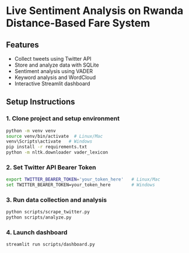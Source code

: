 # Live Sentiment Analysis on Rwanda Distance-Based Fare System

## Features

- Collect tweets using Twitter API
- Store and analyze data with SQLite
- Sentiment analysis using VADER
- Keyword analysis and WordCloud
- Interactive Streamlit dashboard

## Setup Instructions

### 1. Clone project and setup environment

```bash
python -m venv venv
source venv/bin/activate  # Linux/Mac
venv\Scripts\activate   # Windows
pip install -r requirements.txt
python -m nltk.downloader vader_lexicon
```

### 2. Set Twitter API Bearer Token

```bash
export TWITTER_BEARER_TOKEN='your_token_here'   # Linux/Mac
set TWITTER_BEARER_TOKEN=your_token_here        # Windows
```

### 3. Run data collection and analysis

```bash
python scripts/scrape_twitter.py
python scripts/analyze.py
```

### 4. Launch dashboard

```bash
streamlit run scripts/dashboard.py
```
